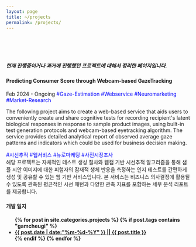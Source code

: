 ```yaml
---
layout: page
title: ~/projects
permalink: /projects/
---
```

<style>
  .custom-font-size {
    font-size: 14px;
  }
</style>
<br>
<br>
<br>
<h5>현재 진행중이거나 과거에 진행했던 프로젝트에 대해서 정리한 페이지입니다.<h4>

<h4><b>Predicting Consumer Score through Webcam-based GazeTracking</b></h4>
Feb 2024 - Ongoing
<font color=blue> #Gaze-Estimation #Webservice #Neuromarketing #Market-Research </font>

The following project aims to create a web-based service that aids users to conveniently create and share cognitive tests for recording recipient's latent biological responses in response to sample product images, using built-in test generation protocols and webcam-based eyetracking algorithm. The service provides detailed analytical report of observed average gaze patterns and indicators which could be used for business decision making.

<font color=blue> #시선추적 #웹서비스 #뉴로마케팅 #사전시장조사 </font>   
해당 프로젝트는 자체적인 테스트 생성 절차와 웹캠 기반 시선추적 알고리즘을 통해 샘플 시안 이미지에 대한 피험자의 잠재적 생체 반응을 측정하는 인지 테스트를 간편하게 생성 및 공유할 수 있는 웹 기반 서비스입니다. 본 서비스는 비즈니스 의사결정에 활용될 수 있도록 관측된 평균적인 시선 패턴과 다양한 관측 지표를 포함하는 세부 분석 리포트를 제공합니다. 
<br> 
<h4><b>개발 일지</b><h4>
<ul>
{% for post in site.categories.projects %}
  {% if post.tags contains "gamcheugi" %}
    <li class="custom-font-size"><a href="{{ post.url | prepend: site.baseurl }}">{{ post.date | date:"%m-%d-%Y" }} || {{ post.title }}</a></li>
  {% endif %}
{% endfor %}
</ul>

